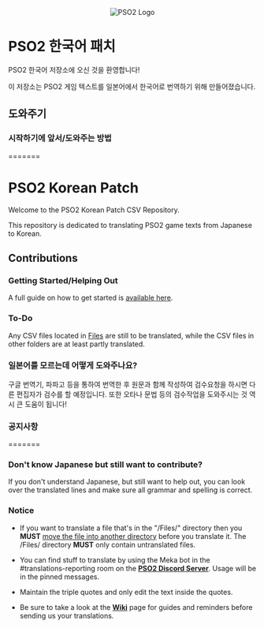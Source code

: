 <p align="center">
  <img src="http://i.imgur.com/OD8QlFQ.png" alt="PSO2 Logo"/>
</p>


# PSO2 한국어 패치 
PSO2 한국어 저장소에 오신 것을 환영합니다!

이 저장소는 PSO2 게임 텍스트를 일본어에서 한국어로 번역하기 위해 만들어졌습니다.

## 도와주기
### 시작하기에 앞서/도와주는 방법
=======
# PSO2 Korean Patch 
Welcome to the PSO2 Korean Patch CSV Repository.

This repository is dedicated to translating PSO2 game texts from Japanese to Korean.

## Contributions
### Getting Started/Helping Out

A full guide on how to get started is [available here].

### To-Do
Any CSV files located in [Files] are still to be translated, while the CSV files in other folders are at least partly translated.


### 일본어를 모르는데 어떻게 도와주나요?
구글 번역기, 파파고 등을 통하여 번역한 후 원문과 함께 작성하여 검수요청을 하시면 다른 편집자가 검수를 할 예정입니다.
또한 오타나 문법 등의 검수작업을 도와주시는 것 역시 큰 도움이 됩니다!

### 공지사항
=======
### Don't know Japanese but still want to contribute?
If you don't understand Japanese, but still want to help out, you can look over the translated lines and make sure all grammar and spelling is correct.

### Notice

* If you want to translate a file that's in the "/Files/" directory then you **MUST** [move the file into another directory](https://github.com/blog/1436-moving-and-renaming-files-on-github) before you translate it. The /Files/ directory **MUST** only contain untranslated files.
* You can find stuff to translate by using the Meka bot in the #translations-reporting room on the **[PSO2 Discord Server]**. Usage will be in the pinned messages.

* Maintain the triple quotes and only edit the text inside the quotes.
* Be sure to take a look at the **[Wiki]** page for guides and reminders before sending us your translations.

[Files]: https://github.com/Arks-Layer/PSO2ENPatchCSV/tree/KR/Files
[PSO2 Discord Server]: https://discord.gg/PSO2
[Wiki]: https://github.com/Arks-Layer/PSO2ENPatchCSV/wiki
[available here]: https://github.com/Arks-Layer/PSO2ENPatchCSV/wiki/How-to-contribute
